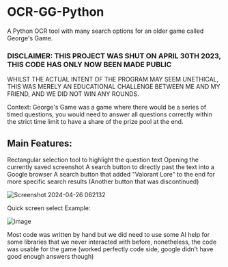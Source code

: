# OCR-GG-Python
A Python OCR tool with many search options for an older game called George's Game.

### DISCLAIMER: THIS PROJECT WAS SHUT ON APRIL 30TH 2023, THIS CODE HAS ONLY NOW BEEN MADE PUBLIC
WHILST THE ACTUAL INTENT OF THE PROGRAM MAY SEEM UNETHICAL, THIS WAS MERELY AN EDUCATIONAL CHALLENGE BETWEEN ME AND MY FRIEND, AND WE DID NOT WIN ANY ROUNDS.

Context: George's Game was a game where there would be a series of timed questions, you would need to answer all questions correctly within the strict time limit to have a share of the prize pool at the end.

## Main Features:

Rectangular selection tool to highlight the question text
Opening the currently saved screenshot
A search button to directly past the text into a Google browser
A search button that added "Valorant Lore" to the end for more specific search results
(Another button that was discontinued)

![Screenshot 2024-04-26 062132](https://github.com/kevnevv/OCR-GG-Python/assets/33120212/2c5fcb5f-91a9-466a-9904-f633a689f47c)


Quick screen select Example:

![image](https://github.com/kevnevv/OCR-GG-Python/assets/33120212/22c7bb53-4440-47e1-b6c9-2dc8280356f2)


Most code was written by hand but we did need to use some AI help for some libraries that we never interacted with before, nonetheless, the code was usable for the game (worked perfectly code side, google didn't have good enough answers though)


